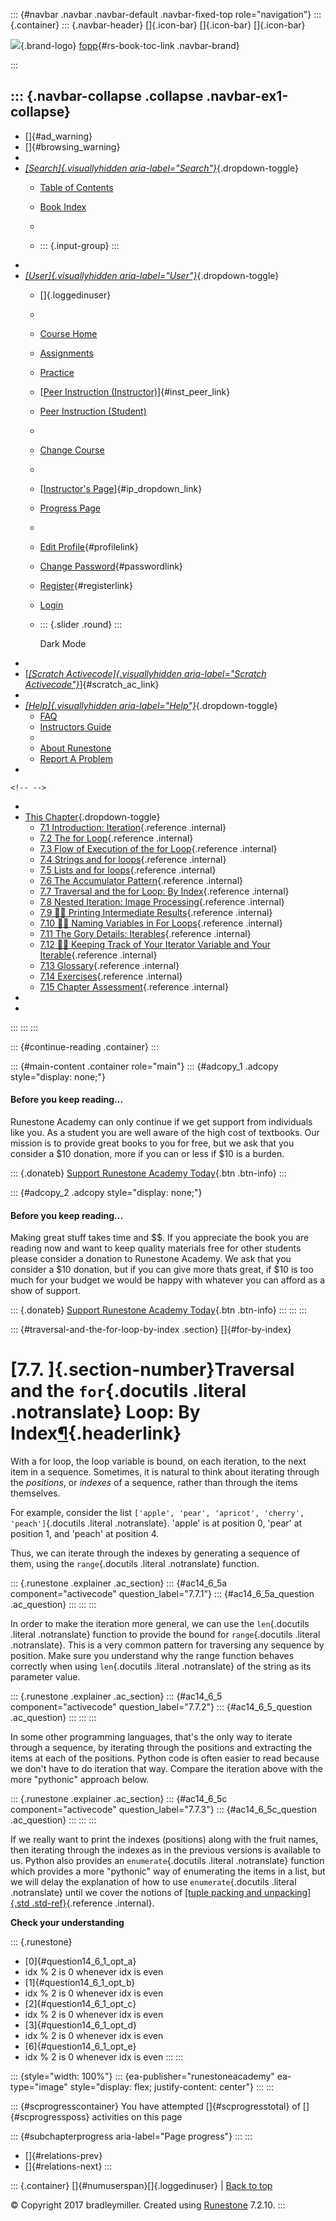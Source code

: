 ::: {#navbar .navbar .navbar-default .navbar-fixed-top role="navigation"}
::: {.container}
::: {.navbar-header}
[]{.icon-bar} []{.icon-bar} []{.icon-bar}

<div>

[![](../_static/img/RAIcon.png)](/runestone/default/user/login){.brand-logo}
[fopp](../index.html){#rs-book-toc-link .navbar-brand}

</div>
:::

::: {.navbar-collapse .collapse .navbar-ex1-collapse}
-   
-   []{#ad_warning}
-   []{#browsing_warning}
-   
-   [*[Search]{.visuallyhidden
    aria-label="Search"}*](#){.dropdown-toggle}
    -   [Table of Contents](../index.html)

    -   [Book Index](../genindex.html)

    -   

    -   ::: {.input-group}
        :::
-   
-   [*[User]{.visuallyhidden aria-label="User"}*](#){.dropdown-toggle}
    -   []{.loggedinuser}

    -   

    -   [Course Home](/ns/course/index)

    -   [Assignments](/assignment/student/chooseAssignment)

    -   [Practice](/runestone/assignments/practice)

    -   [[Peer Instruction
        (Instructor)](/runestone/peer/instructor.html)]{#inst_peer_link}

    -   [Peer Instruction (Student)](/runestone/peer/student.html)

    -   

    -   [Change Course](/runestone/default/courses)

    -   

    -   [[Instructor\'s
        Page](/runestone/admin/index)]{#ip_dropdown_link}

    -   [Progress Page](/runestone/dashboard/studentreport)

    -   

    -   [Edit Profile](/runestone/default/user/profile){#profilelink}

    -   [Change
        Password](/runestone/default/user/change_password){#passwordlink}

    -   [Register](/runestone/default/user/register){#registerlink}

    -   [Login](#)

    -   ::: {.slider .round}
        :::

        Dark Mode
-   
-   [[*[Scratch Activecode]{.visuallyhidden
    aria-label="Scratch Activecode"}*](javascript:runestoneComponents.popupScratchAC())]{#scratch_ac_link}
-   
-   [*[Help]{.visuallyhidden aria-label="Help"}*](#){.dropdown-toggle}
    -   [FAQ](http://runestoneinteractive.org/pages/faq.html)
    -   [Instructors Guide](https://guide.runestone.academy)
    -   
    -   [About Runestone](http://runestoneinteractive.org)
    -   [Report A
        Problem](/runestone/default/reportabug?course=fopp&page=TraversalandtheforLoopByIndex)
-   

```{=html}
<!-- -->
```
-   
-   [This Chapter](../index.html){.dropdown-toggle}
    -   [7.1 Introduction: Iteration](intro-Iteration.html){.reference
        .internal}
    -   [7.2 The for Loop](TheforLoop.html){.reference .internal}
    -   [7.3 Flow of Execution of the for
        Loop](FlowofExecutionoftheforLoop.html){.reference .internal}
    -   [7.4 Strings and for loops](Stringsandforloops.html){.reference
        .internal}
    -   [7.5 Lists and for loops](Listsandforloops.html){.reference
        .internal}
    -   [7.6 The Accumulator
        Pattern](TheAccumulatorPattern.html){.reference .internal}
    -   [7.7 Traversal and the for Loop: By
        Index](TraversalandtheforLoopByIndex.html){.reference .internal}
    -   [7.8 Nested Iteration: Image
        Processing](NestedIterationImageProcessing.html){.reference
        .internal}
    -   [7.9 👩‍💻 Printing Intermediate
        Results](WPPrintingIntermediateResults.html){.reference
        .internal}
    -   [7.10 👩‍💻 Naming Variables in For
        Loops](WPNamingVariablesinForLoops.html){.reference .internal}
    -   [7.11 The Gory Details:
        Iterables](GeneralizedSequences.html){.reference .internal}
    -   [7.12 👩‍💻 Keeping Track of Your Iterator Variable and Your
        Iterable](WPKeepingTrackofYourIteratorVariableYourIterable.html){.reference
        .internal}
    -   [7.13 Glossary](Glossary.html){.reference .internal}
    -   [7.14 Exercises](Exercises.html){.reference .internal}
    -   [7.15 Chapter Assessment](week2a2.html){.reference .internal}
-   
-   
:::
:::
:::

::: {#continue-reading .container}
:::

::: {#main-content .container role="main"}
::: {#adcopy_1 .adcopy style="display: none;"}
#### Before you keep reading\...

Runestone Academy can only continue if we get support from individuals
like you. As a student you are well aware of the high cost of textbooks.
Our mission is to provide great books to you for free, but we ask that
you consider a \$10 donation, more if you can or less if \$10 is a
burden.

::: {.donateb}
[Support Runestone Academy Today](/runestone/default/donate?ad=1){.btn
.btn-info}
:::

::: {#adcopy_2 .adcopy style="display: none;"}
#### Before you keep reading\...

Making great stuff takes time and \$\$. If you appreciate the book you
are reading now and want to keep quality materials free for other
students please consider a donation to Runestone Academy. We ask that
you consider a \$10 donation, but if you can give more thats great, if
\$10 is too much for your budget we would be happy with whatever you can
afford as a show of support.

::: {.donateb}
[Support Runestone Academy Today](/runestone/default/donate?ad=2){.btn
.btn-info}
:::
:::
:::

::: {#traversal-and-the-for-loop-by-index .section}
[]{#for-by-index}

[7.7. ]{.section-number}Traversal and the `for`{.docutils .literal .notranslate} Loop: By Index[¶](#traversal-and-the-for-loop-by-index "Permalink to this heading"){.headerlink}
=================================================================================================================================================================================

With a for loop, the loop variable is bound, on each iteration, to the
next item in a sequence. Sometimes, it is natural to think about
iterating through the *positions*, or *indexes* of a sequence, rather
than through the items themselves.

For example, consider the list
`['apple', 'pear', 'apricot', 'cherry', 'peach']`{.docutils .literal
.notranslate}. 'apple' is at position 0, 'pear' at position 1, and
'peach' at position 4.

Thus, we can iterate through the indexes by generating a sequence of
them, using the `range`{.docutils .literal .notranslate} function.

::: {.runestone .explainer .ac_section}
::: {#ac14_6_5a component="activecode" question_label="7.7.1"}
::: {#ac14_6_5a_question .ac_question}
:::
:::
:::

In order to make the iteration more general, we can use the
`len`{.docutils .literal .notranslate} function to provide the bound for
`range`{.docutils .literal .notranslate}. This is a very common pattern
for traversing any sequence by position. Make sure you understand why
the range function behaves correctly when using `len`{.docutils .literal
.notranslate} of the string as its parameter value.

::: {.runestone .explainer .ac_section}
::: {#ac14_6_5 component="activecode" question_label="7.7.2"}
::: {#ac14_6_5_question .ac_question}
:::
:::
:::

In some other programming languages, that's the only way to iterate
through a sequence, by iterating through the positions and extracting
the items at each of the positions. Python code is often easier to read
because we don't have to do iteration that way. Compare the iteration
above with the more "pythonic" approach below.

::: {.runestone .explainer .ac_section}
::: {#ac14_6_5c component="activecode" question_label="7.7.3"}
::: {#ac14_6_5c_question .ac_question}
:::
:::
:::

If we really want to print the indexes (positions) along with the fruit
names, then iterating through the indexes as in the previous versions is
available to us. Python also provides an `enumerate`{.docutils .literal
.notranslate} function which provides a more "pythonic" way of
enumerating the items in a list, but we will delay the explanation of
how to use `enumerate`{.docutils .literal .notranslate} until we cover
the notions of [[tuple packing and unpacking]{.std
.std-ref}](../Tuples/TupleAssignmentwithunpacking.html#pythonic-enumeration){.reference
.internal}.

**Check your understanding**

::: {.runestone}
-   [0]{#question14_6_1_opt_a}
-   idx % 2 is 0 whenever idx is even
-   [1]{#question14_6_1_opt_b}
-   idx % 2 is 0 whenever idx is even
-   [2]{#question14_6_1_opt_c}
-   idx % 2 is 0 whenever idx is even
-   [3]{#question14_6_1_opt_d}
-   idx % 2 is 0 whenever idx is even
-   [6]{#question14_6_1_opt_e}
-   idx % 2 is 0 whenever idx is even
:::
:::

::: {style="width: 100%"}
::: {ea-publisher="runestoneacademy" ea-type="image" style="display: flex; justify-content: center"}
:::
:::

::: {#scprogresscontainer}
You have attempted []{#scprogresstotal} of []{#scprogressposs}
activities on this page

::: {#subchapterprogress aria-label="Page progress"}
:::
:::

-   [[](TheAccumulatorPattern.html)]{#relations-prev}
-   [[](NestedIterationImageProcessing.html)]{#relations-next}
:::

::: {.container}
[]{#numuserspan}[]{.loggedinuser} \| [Back to top](#)

© Copyright 2017 bradleymiller. Created using
[Runestone](http://runestoneinteractive.org/) 7.2.10.
:::
